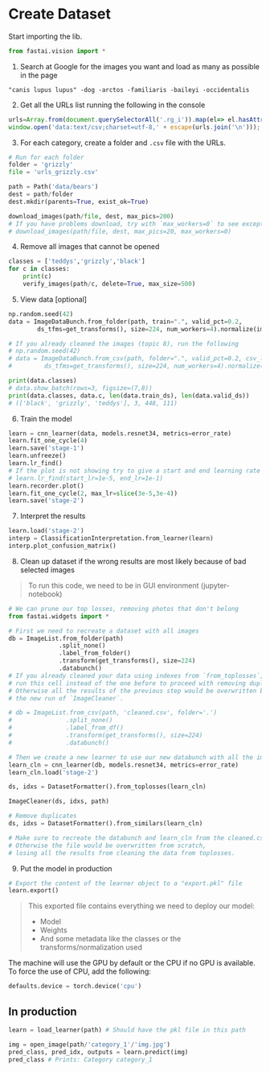 # Create Dataset

Start importing the lib.

```py
from fastai.vision import *
```

1. Search at Google for the images you want and load as many as possible in the page

```
"canis lupus lupus" -dog -arctos -familiaris -baileyi -occidentalis
```

2. Get all the URLs list running the following in the console

```js
urls=Array.from(document.querySelectorAll('.rg_i')).map(el=> el.hasAttribute('data-src')?el.getAttribute('data-src'):el.getAttribute('data-iurl'));
window.open('data:text/csv;charset=utf-8,' + escape(urls.join('\n')));
```

3. For each category, create a folder and `.csv` file with the URLs.

```py
# Run for each folder
folder = 'grizzly'
file = 'urls_grizzly.csv'

path = Path('data/bears')
dest = path/folder
dest.mkdir(parents=True, exist_ok=True)

download_images(path/file, dest, max_pics=200)
# If you have problems download, try with `max_workers=0` to see exceptions:
# download_images(path/file, dest, max_pics=20, max_workers=0)
```

4. Remove all images that cannot be opened

```py
classes = ['teddys','grizzly','black']
for c in classes:
    print(c)
    verify_images(path/c, delete=True, max_size=500)
```

5. View data [optional]

```py
np.random.seed(42)
data = ImageDataBunch.from_folder(path, train=".", valid_pct=0.2,
        ds_tfms=get_transforms(), size=224, num_workers=4).normalize(imagenet_stats)

# If you already cleaned the images (topic 8), run the following
# np.random.seed(42)
# data = ImageDataBunch.from_csv(path, folder=".", valid_pct=0.2, csv_labels='cleaned.csv',
#         ds_tfms=get_transforms(), size=224, num_workers=4).normalize(imagenet_stats)

print(data.classes)
# data.show_batch(rows=3, figsize=(7,8))
print(data.classes, data.c, len(data.train_ds), len(data.valid_ds))
# (['black', 'grizzly', 'teddys'], 3, 448, 111)
```

6. Train the model

```py
learn = cnn_learner(data, models.resnet34, metrics=error_rate)
learn.fit_one_cycle(4)
learn.save('stage-1')
learn.unfreeze()
learn.lr_find()
# If the plot is not showing try to give a start and end learning rate
# learn.lr_find(start_lr=1e-5, end_lr=1e-1)
learn.recorder.plot()
learn.fit_one_cycle(2, max_lr=slice(3e-5,3e-4))
learn.save('stage-2')
```

7. Interpret the results

```py
learn.load('stage-2')
interp = ClassificationInterpretation.from_learner(learn)
interp.plot_confusion_matrix()
```

8. Clean up dataset if the wrong results are most likely because of bad selected images

> To run this code, we need to be in GUI environment (jupyter-notebook)
```py
# We can prune our top losses, removing photos that don't belong
from fastai.widgets import *

# First we need to recreate a dataset with all images
db = ImageList.from_folder(path)
              .split_none()
              .label_from_folder()
              .transform(get_transforms(), size=224)
              .databunch()
# If you already cleaned your data using indexes from `from_toplosses`,
# run this cell instead of the one before to proceed with removing duplicates.
# Otherwise all the results of the previous step would be overwritten by
# the new run of `ImageCleaner`.

# db = ImageList.from_csv(path, 'cleaned.csv', folder='.')
#               .split_none()
#               .label_from_df()
#               .transform(get_transforms(), size=224)
#               .databunch()

# Then we create a new learner to use our new databunch with all the images.
learn_cln = cnn_learner(db, models.resnet34, metrics=error_rate)
learn_cln.load('stage-2')

ds, idxs = DatasetFormatter().from_toplosses(learn_cln)

ImageCleaner(ds, idxs, path)

# Remove duplicates
ds, idxs = DatasetFormatter().from_similars(learn_cln)

# Make sure to recreate the databunch and learn_cln from the cleaned.csv file. 
# Otherwise the file would be overwritten from scratch, 
# losing all the results from cleaning the data from toplosses.
```
 
9. Put the model in production
  
```py
# Export the content of the learner object to a "export.pkl" file
learn.export()
```

> This exported file contains everything we need to deploy our model:
> - Model
> - Weights 
> - And some metadata like the classes or the transforms/normalization used

The machine will use the GPU by default or the CPU if no GPU is available. To force the use of CPU, add the following:

```py
defaults.device = torch.device('cpu')
```

## In production

```py
learn = load_learner(path) # Should have the pkl file in this path

img = open_image(path/'category_1'/'img.jpg')
pred_class, pred_idx, outputs = learn.predict(img)
pred_class # Prints: Category category_1
```
